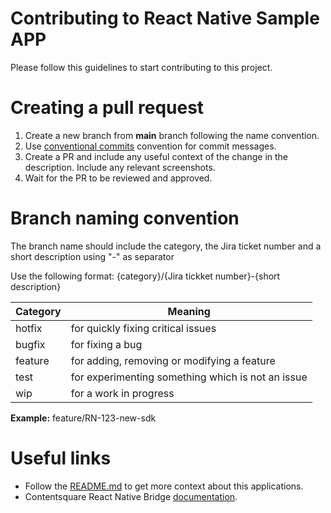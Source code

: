 # Contributing to React Native Sample APP

Please follow this guidelines to start contributing to this project.

# Creating a pull request

1. Create a new branch from **main** branch following the name convention.
2. Use [conventional commits](https://www.conventionalcommits.org/en/v1.0.0/) convention for commit messages.
3. Create a PR and include any useful context of the change in the description. Include any relevant screenshots.
4. Wait for the PR to be reviewed and approved.

# Branch naming convention

The branch name should include the category, the Jira ticket number and a short description using "-" as separator

Use the following format: {category}/{Jira tickket number}-{short description}

| Category  | Meaning                                             |
|-----------|-----------------------------------------------------|
| hotfix    | for quickly fixing critical issues                  |
| bugfix    | for fixing a bug                                    |
| feature   | for adding, removing or modifying a feature         |
| test      | for experimenting something which is not an issue   |
| wip       | for a work in progress                              |

**Example:** feature/RN-123-new-sdk

# Useful links

- Follow the [README.md](./README.md) to get more context about this applications.
- Contentsquare React Native Bridge [documentation](https://docs.contentsquare.com/react-native/).